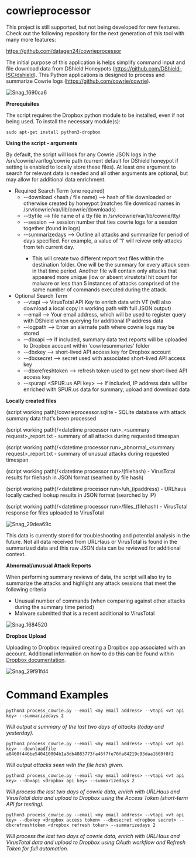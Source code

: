 # cowrieprocessor
This project is still supported, but not being developed for new features. Check out the following repository for the next generation of this tool with many more features:

https://github.com/datagen24/cowrieprocessor

The initial purpose of this application is helps simplify command input and file download data from DShield Honeypots (https://github.com/DShield-ISC/dshield). This Python applications is designed to process and summarize Cowrie logs (https://github.com/cowrie/cowrie). 

![Snag_1690ca6](https://user-images.githubusercontent.com/82918323/169907140-5a53eb8d-26ae-4fa5-82a2-2bf7782311fa.png)

**Prerequisites**

The script requires the Dropbox python module to be installed, even if not being used. To install the necessary module(s):

```
sudo apt-get install python3-dropbox
```

**Using the script - arguments**

By default, the script will look for any Cowrie JSON logs in the /srv/cowrie/var/log/cowrie path (current default for DShield honeypot if setting is enabled to locally store these files). At least one argument to search for relevant data is needed and all other arguments are optional, but may allow for additional data enrichment. 

- Required Search Term (one required)
  - --download <hash / file name) --> hash of file downloaded or otherwise created by honeypot (matches file download names in /srv/cowrie/var/lib/cowrie/downloads)
  - --ttyfile <file name> --> file name of a tty file in /srv/cowrie/var/lib/cowrie/tty/
  - --session <cowrie session number> --> session number that ties cowrie logs for a session together (found in logs)
  - --summarizedays <number of days> --> Outline all attacks and summarize for period of days specified. For example, a value of '1' will reivew only attacks from teh current day. 
    - This will create two different report text files within the destination folder. One will be the summary for every attack seen in that time period. Another file will contain only attacks that appeared more unique (low or absent virustotal hit count for malware or less than 5 instances of attacks comprised of the same number of commands executed during the attack.  
- Optional Search Term
  - --vtapi <VT API Key> --> VirusTotal API Key to enrich data with VT (will also download a local copy in working path with full JSON output)
  - --email <email address> --> Your email address, which will be used to register query with DShield when querying for additional IP address data
  - --logpath <path to cowrie JSON logs> --> Enter an alernate path where cowrie logs may be stored
  - --dbxapi <Dropbox API Key> --> If included, summary data text reports will be uploaded to Dropbox account within 'cowriesummaries' folder
  - --dbxkey <Dropbox access token> --> short-lived API access key for Dropbox account
  - --dbxsecret <Dropbox access secret> --> secret used with associated short-lived API access key
  - --dbxrefreshtoken <Dropbox refresh token> --> refresh token used to get new short-lived API access key
  - --spurapi <SPUR.us API key> --> If included, IP address data will be enriched with SPUR.us data for summary, upload and download data

**Locally created files**

(script working path)/cowrieprocessor.sqlite - SQLite database with attack summary data that's been processed
  
(script working path)/\<datetime processor run\>_\<summary request\>_report.txt - summary of all attacks during requested timespan
  
(script working path)/\<datetime processor run\>\_abnormal\_\<summary request\>_report.txt - summary of unusual attacks during requested timespan
  
(script working path)/\<datetime processor run\>/(filehash) - VirusTotal results for filehash in JSON format (searhed by file hash)

(script working path)/\<datetime processor run\>/uh_(ipaddress) - URLhaus locally cached lookup results in JSON format (searched by IP)

(script working path)/\<datetime processor run\>/files_(filehash) - VirusTotal response for files uploaded to VirusTotal
  
![Snag_29dea69c](https://user-images.githubusercontent.com/82918323/185350726-4b84a14f-bbca-4e23-ab50-85fc14973049.png)
  
This data is currently stored for troubleshooting and potential analysis in the future. Not all data received from URLHaus or VirusTotal is found in the summarized data and this raw JSON data can be reviewed for additional context. 
  
**Abnormal/unusual Attack Reports**

When performing summary reviews of data, the script will also try to summarize the attacks and highlight any attack sessions that meet the following criteria
  - Unusual number of commands (when comparing against other attacks during the summary time period)
  - Malware submitted that is a recent additional to VirusTotal
  
![Snag_1684520](https://user-images.githubusercontent.com/82918323/169907013-e4235d4a-022b-43e3-addd-2538394dae93.png)

**Dropbox Upload**

Uploading to Dropbox required creating a Dropbox app associated with an account. Additional information on how to do this can be found within [Dropbox documentation](https://www.dropbox.com/developers/reference/getting-started#app%20console). 

![Snag_29f91fd4](https://user-images.githubusercontent.com/82918323/185356936-fe9cb10f-9158-480e-a7c0-bb2782881254.png)

# Command Examples

```
python3 process_cowrie.py --email <my email address> --vtapi <vt api key> --summarizedays 2
```

_Will output a summary of the last two days of attacks (today and yesterday)._

```
python3 process_cowrie.py --email <my email address> --vtapi <vt api key> --downloadfile a8460f446be540410004b1a8db4083773fa46f7fe76fa84219c93daa1669f8f2
```
  
_Will output attacks seen with the file hash given._

```
python3 process_cowrie.py --email <my email address> --vtapi <vt api key> --dbxapi <dropbox api key> --summarizedays 2
```
  
_Will process the last two days of cowrie data, enrich with URLHaus and VirusTotal data and upload to Dropbox using the Access Token (short-term API for testing)._

```
python3 process_cowrie.py --email <my email address> --vtapi <vt api key> --dbxkey <dropbox access token> --dbxsecret <dropbox secret> --dbxrefreshtoken <dropbox refresh token> --summarizedays 2
```
  
_Will process the last two days of cowrie data, enrich with URLHaus and VirusTotal data and upload to Dropbox using OAuth workflow and Refresh Token for full automation._
